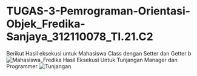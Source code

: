 # TUGAS-3-Pemrograman-Orientasi-Objek_Fredika-Sanjaya_312110078_TI.21.C2
Berikut Hasil eksekusi untuk Mahasiswa Class dengan Setter dan Getter
b![Mahasiswa_Fredika](https://user-images.githubusercontent.com/116275592/200013017-8eb118de-292d-4017-9abe-cd34529120db.jpg)
Hasil Eksekusi Untuk Tunjangan Manager dan Programmer
![Tunjangan](https://user-images.githubusercontent.com/116275592/200013041-c3720d0c-70e8-4019-a05d-c29b4bb9cc9d.jpg)
